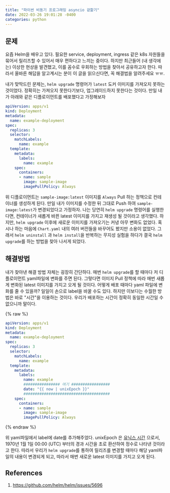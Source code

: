 ```yaml
---
title: "파이썬 비동기 프로그래밍 asyncio 겉핥기"
date: 2022-03-26 19:01:28 -0400
categories: python
---
```


<script type="text/x-mathjax-config">
MathJax.Hub.Config({
    displayAlign: "left"
});
</script>

## 문제 ##

요즘 Helm을 배우고 있다.
필요한 service, deployment, ingress 같은 k8s 자원들을 묶어서 릴리즈할 수 있어서 매우 편하다고 느끼는 중이다.
하지만 최근들어 (내 생각에는) 이상한 현상을 발견했고, 이를 꼼수로 우회하는 방법을 찾아서 공유하고자 한다.
따라서 올바른 해답을 알고계시는 분이 이 글을 읽으신다면, 꼭 해결법을 알려주세요 ㅠㅠ.

내가 맞딱드린 문제는, `helm upgrade` 명령어가 `latest` 도커 이미지를 가져오지 못하는 것이었다.
정확히는 가져오지 못한다기보다, 업그레이드하지 못한다는 것이다.
만일 내가 아래와 같은 디플로이먼트를 배포했다고 가정해보자

```yaml
apiVersion: apps/v1
kind: Deployment
metadata:
  name: example-deployment
spec:
  replicas: 3
  selector:
    matchLabels:
      name: example
  template:
    metadata:
      labels:
        name: example
    spec:
      containers:
      - name: sample
        image: sample-image
        imagePullPolicy: Always
```

위 디플로이먼트는 `sample-image:latest` 이미지를 `Always` Pull 하는 정책으로 컨테이너를 생성하게 된다.
만일 내가 이미지를 수정한 뒤 그대로 Push 하여 `sample-image:latest`가 변경되었다고 가정하자.
나는 당연히 `helm upgrade` 명령어를 실행한다면, 컨테이너가 새롭게 바뀐 latest 이미지를 가지고 재생성 될 것이라고 생각했다.
하지만, `helm upgrade` 이후에 새로운 이미지를 가져오기는 커녕 아무 변화도 없었다.
혹시나 하는 마음에 `Chart.yaml` 내의 여러 버전들을 바꾸어도 봤지만 소용이 없었다.
그래서 `helm uninstall` 과 `helm install`을 반복하는 무지성 실험을 하다가 결국 `helm upgrade`를 하는 방법을 찾아 나서게 되었다.

## 해결방법 ##

내가 찾아낸 해결 방법 자체는 굉장히 간단하다.
매번 `helm upgrade`를 할 때마다 저 디플로이먼트 yaml파일에 변화를 주면 된다.
그렇다면 이미지 Pull 정책에 따라 매번 새롭게 변화된 latest 이미지를 가지고 오게 될 것이다.
어떻게 배포 때마다 yaml 파일에 변화를 줄 수 있을까?
일일이 손으로 label을 바꿀 수도 있다.
하지만 이보다는 수월한 방법은 바로 "시간"을 이용하는 것이다.
우리가 배포하는 시간이 정확히 동일한 시간일 수 없으니까 말이다.

{% raw %}
```yaml
apiVersion: apps/v1
kind: Deployment
metadata:
  name: example-deployment
spec:
  replicas: 3
  selector:
    matchLabels:
      name: example
  template:
    metadata:
      labels:
        name: example
        ################ 여기 #################
        date: "{{ now | unixEpoch }}"
        ######################################
    spec:
      containers:
      - name: sample
        image: sample-image
        imagePullPolicy: Always
```
{% endraw %}

위 yaml파일에서 label에 date를 추가해주었다.
unixEpoch 은 [유닉스 시간](https://ko.wikipedia.org/wiki/%EC%9C%A0%EB%8B%89%EC%8A%A4_%EC%8B%9C%EA%B0%84) 으로서, 1970년 1월 1일 00:00 (UTC) 부터의 경과 시간을 초로 환산하여 정수로 나타낸 것이라고 한다.
따라서 우리가 `helm upgrade`를 통하여 릴리즈를 변경할 때마다 해당 yaml파일의 내용이 변경되게 되고, 따라서 매번 새로운 latest 이미지를 가지고 오게 된다.

## References ##

1. https://github.com/helm/helm/issues/5696
